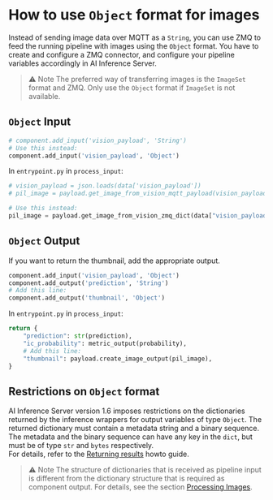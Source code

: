 # How to use `Object` format for images

Instead of sending image data over MQTT as a `String`, you can use ZMQ to feed the running pipeline with images using the `Object` format.
You have to create and configure a ZMQ connector, and configure your pipeline variables accordingly in AI Inference Server.

> ⚠️ Note
The preferred way of transferring images is the `ImageSet` format and ZMQ. Only use the `Object` format if `ImageSet` is not available.

## `Object` Input

```python
# component.add_input('vision_payload', 'String')
# Use this instead:
component.add_input('vision_payload', 'Object')
```

In `entrypoint.py` in `process_input`:

```python
# vision_payload = json.loads(data['vision_payload'])
# pil_image = payload.get_image_from_vision_mqtt_payload(vision_payload)

# Use this instead:
pil_image = payload.get_image_from_vision_zmq_dict(data["vision_payload"])
```

## `Object` Output

If you want to return the thumbnail, add the appropriate output.

```python
component.add_input('vision_payload', 'Object')
component.add_output('prediction', 'String')
# Add this line:
component.add_output('thumbnail', 'Object')
```

In `entrypoint.py` in `process_input`:

```python
return {
    "prediction": str(prediction),
    "ic_probability": metric_output(probability),
    # Add this line:
    "thumbnail": payload.create_image_output(pil_image),
}
```

## Restrictions on `Object` format

AI Inference Server version 1.6 imposes restrictions on the dictionaries returned by the inference wrappers for output variables of type `Object`. The returned dictionary must contain a metadata string and a binary sequence. The metadata and the binary sequence can have any key in the `dict`, but must be of type `str` and `bytes` respectively.\
For details, refer to the [Returning results](./06-return-processing-results.md) howto guide.

> ⚠️ Note
The structure of dictionaries that is received as pipeline input is different from the dictionary
structure that is required as component output. For details, see the section [Processing Images](./11-process-images.md).
